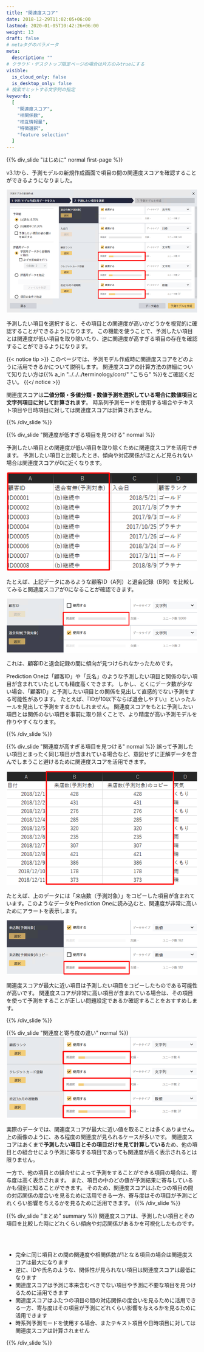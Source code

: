 ```yaml
---
title: "関連度スコア"
date: 2018-12-29T11:02:05+06:00
lastmod: 2020-01-05T10:42:26+06:00
weight: 13
draft: false
# metaタグのパラメータ
meta:
  description: ""
# クラウド・デスクトップ限定ページの場合は片方のみtrueにする
visible:
  is_cloud_only: false
  is_desktop_only: false
# 検索でヒットする文字列の指定
keywords:
  [
    "関連度スコア",
    "相関係数",
    "相互情報量",
    "特徴選択",
    "feature selection"
  ]
---
```


{{% div_slide "はじめに" normal first-page %}}

v3.1から、予測モデルの新規作成画面で項目の間の関連度スコアを確認することができるようになりました。

![](img/t_slide1.png)

予測したい項目を選択すると、その項目との関連度が高いかどうかを視覚的に確認することができるようになります。
この機能を使うことで、予測したい項目とは関連度が低い項目を取り除いたり、逆に関連度が高すぎる項目の存在を確認することができるようになります。

{{< notice tip >}}
このページでは、予測モデル作成時に関連度スコアをどのように活用できるかについて説明します。
関連度スコアの計算方法の詳細について知りたい方は{{% a_in "../../../terminology/corr/" "こちら" %}}をご確認ください。
{{</ notice >}}

関連度スコアは**二値分類・多値分類・数値予測を選択している場合に数値項目と文字列項目に対して計算されます**。
時系列予測モードを使用する場合やテキスト項目や日時項目に対しては関連度スコアは計算されません。

{{% /div_slide %}}

{{% div_slide "関連度が低すぎる項目を見つける" normal %}}

予測したい項目との関連度が低い項目を取り除くために関連度スコアを活用できます。
予測したい項目と比較したとき、傾向や対応関係がほとんど見られない場合は関連度スコアが0に近くなります。

![](img/t_slide4.png)

たとえば、上記データにあるような顧客ID（A列）と退会記録（B列）を比較してみると関連度スコアが0になることが確認できます。

![](img/t_slide2.png)

これは、顧客IDと退会記録の間に傾向が見つけられなかったためです。

Prediction Oneは「顧客ID」や「氏名」のような予測したい項目と関係のない項目が含まれていたとしても精度高くできます。
しかし、とくにデータ数が少ない場合、「顧客ID」と予測したい項目との関係を見出して直感的でない予測をする可能性があります。
たとえば、『IDが10以下ならば退会しやすい』といったルールを見出して予測をするかもしれません。
関連度スコアをもとに予測したい項目とは関係のない項目を事前に取り除くことで、より精度が高い予測モデルを作りやすくなります。

{{% /div_slide %}}

{{% div_slide "関連度が高すぎる項目を見つける" normal %}}
誤って予測したい項目とまったく同じ項目が含まれている場合など、意図せずに正解データを含んでしまうこと避けるために関連度スコアを活用できます。

![](img/t_slide5.png)

たとえば、上のデータには「来店数（予測対象）」をコピーした項目が含まれています。このようなデータをPrediction Oneに読み込むと、関連度が非常に高いためにアラートを表示します。

![](img/t_slide3.png)

関連度スコアが最大に近い項目は予測したい項目をコピーしたものである可能性が高いです。
関連度スコアが非常に高い項目が含まれている場合は、その項目を使って予測をすることが正しい問題設定であるか確認することをおすすめします。

{{% /div_slide %}}

{{% div_slide "関連度と寄与度の違い" normal %}}
![](img/t_slide6.png)

実際のデータでは、関連度スコアが最大に近い値を取ることは多くありません。上の画像のように、ある程度の関連度が見られるケースが多いです。
関連度スコアはあくまで**予測したい項目とその項目だけを見て計算している**ため、他の項目との組合せにより予測に寄与する項目であっても関連度が高く表示されるとは限りません。

一方で、他の項目との組合せによって予測をすることができる項目の場合は、寄与度は高く表示されます。
また、項目の中のどの値が予測結果に寄与しているかも個別に知ることができます。
そのため、関連度スコアはふたつの項目の間の対応関係の度合いを見るために活用できる一方、寄与度はその項目が予測にどれくらい影響を与えるかを見るために活用できます。
{{% /div_slide %}}

{{% div_slide "まとめ" summary %}}
関連度スコアは、予測したい項目とその項目を比較した時にどれくらい傾向や対応関係があるかを可視化したものです。

<br/>
<br/>

- 完全に同じ項目との間の関連度や相関係数が1となる項目の場合は関連度スコアは最大になります
- 逆に、IDや氏名のような、関係性が見られない項目は関連度スコアは最低になります
- 関連度スコアは予測に本来含むべきでない項目や予測に不要な項目を見つけるために活用できます
- 関連度スコアはふたつの項目の間の対応関係の度合いを見るために活用できる一方、寄与度はその項目が予測にどれくらい影響を与えるかを見るために活用できます
- 時系列予測モードを使用する場合、またテキスト項目や日時項目に対しては関連度スコアは計算されません

{{% /div_slide %}}

